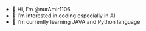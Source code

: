 - 👋 Hi, I’m @nurAmir1106
- 👀 I’m interested in coding especially in AI
- 🌱 I’m currently learning JAVA and Python language

<!---
nurAmir1106/nurAmir1106 is a ✨ special ✨ repository because its `README.md` (this file) appears on your GitHub profile.
You can click the Preview link to take a look at your changes.
--->

